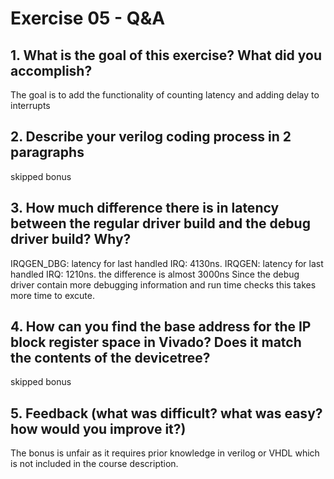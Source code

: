 # Exercise 05 - Q&A

## 1. What is the goal of this exercise? What did you accomplish?
The goal is to add the functionality of counting latency and adding delay to interrupts


## 2. Describe your verilog coding process in 2 paragraphs
skipped bonus


## 3. How much difference there is in latency between the regular driver build and the debug driver build? Why?
IRQGEN_DBG: latency for last handled IRQ: 4130ns.
IRQGEN: latency for last handled IRQ: 1210ns.
the difference is almost 3000ns
Since the debug driver contain more debugging information and run time checks this takes
more time to excute.


## 4. How can you find the base address for the IP block register space in Vivado? Does it match the contents of the devicetree?
skipped bonus


## 5. Feedback (what was difficult? what was easy? how would you improve it?)
The bonus is unfair as it requires prior knowledge in verilog or VHDL which is not included in 
the course description.
